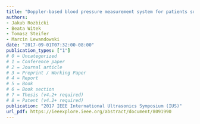 ```yaml
---
title: "Doppler-based blood pressure measurement system for patients supported by a continuous-flow rotary left ventricular assist device"
authors:
- Jakub Rozbicki
- Beata Witek
- Tomasz Steifer
- Marcin Lewandowski
date: "2017-09-01T07:32:00-08:00"
publication_types: ["1"]
# 0 = Uncategorized
# 1 = Conference paper
# 2 = Journal article
# 3 = Preprint / Working Paper
# 4 = Report
# 5 = Book
# 6 = Book section
# 7 = Thesis (v4.2+ required)
# 8 = Patent (v4.2+ required)
publication: "2017 IEEE International Ultrasonics Symposium (IUS)"
url_pdf: https://ieeexplore.ieee.org/abstract/document/8091990
---
```

